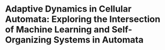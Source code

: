 # Adaptive Dynamics in Cellular Automata: Exploring the Intersection of Machine Learning and Self-Organizing Systems in Automata

